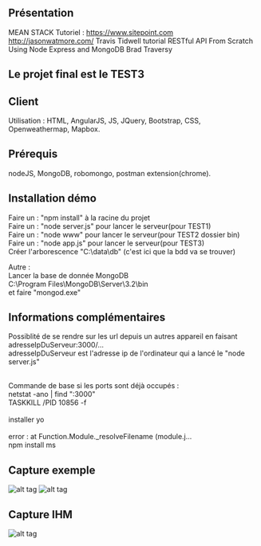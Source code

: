 ## Présentation

MEAN STACK
Tutoriel : https://www.sitepoint.com  http://jasonwatmore.com/ Travis Tidwell tutorial  RESTful API From Scratch Using Node  Express and MongoDB Brad Traversy

## <b>Le projet final est le TEST3</b>

## Client
Utilisation : HTML, AngularJS, JS, JQuery, Bootstrap, CSS, Openweathermap, Mapbox.   

## Prérequis
nodeJS, MongoDB, robomongo, postman extension(chrome).


## Installation démo
Faire un : "npm install" à la racine du projet<br />
Faire un : "node server.js" pour lancer le serveur(pour TEST1)<br />
Faire un : "node www" pour lancer le serveur(pour TEST2 dossier bin)<br />
Faire un : "node app.js" pour lancer le serveur(pour TEST3)<br />
Créer l'arborescence "C:\data\db" (c'est ici que la bdd va se trouver)<br />

Autre :<br />
Lancer la base de donnée MongoDB <br />
C:\Program Files\MongoDB\Server\3.2\bin<br />
et faire "mongod.exe"<br />

## Informations complémentaires

Possiblité de se rendre sur les url depuis un autres appareil en faisant </br>
adresseIpDuServeur:3000/...
</br>
adresseIpDuServeur est l'adresse ip de l'ordinateur qui a lancé le "node server.js"

<br />
Commande de base si les ports sont déjà occupés :<br />
netstat -ano | find ":3000" <br />
TASKKILL /PID 10856 -f <br />
<br />
installer yo</br>
</br>
error :   at Function.Module._resolveFilename (module.j...</br>
npm install ms

## Capture exemple
![alt tag](https://github.com/Erozbliz/MEAN_stack_test/blob/master/TEST3/capture/post.JPG?raw=true)
![alt tag](https://github.com/Erozbliz/MEAN_stack_test/blob/master/TEST3/capture/get.JPG?raw=true)



## Capture IHM
![alt tag](https://github.com/Erozbliz/MEAN_stack_test/blob/master/TEST3/capture/client%20web.JPG?raw=true)



